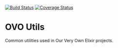 [![Build Status](https://travis-ci.org/jmargenberg/monok.svg?branch=master)](https://travis-ci.org/jmargenberg/monok) [![Coverage Status](https://coveralls.io/repos/github/ourveryown/ovo-utils/badge.svg?branch=master)](https://coveralls.io/github/ourveryown/ovo-utils?branch=master)

# OVO Utils

Common utilities used in Our Very Own Elixir projects.
